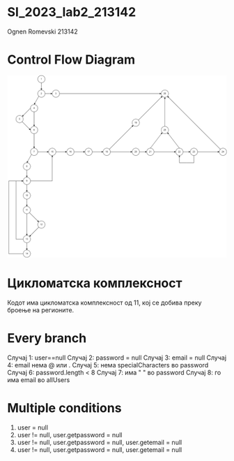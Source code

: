 # SI_2023_lab2_213142

Ognen Romevski 213142

# Control Flow Diagram
![cfg](213142CFG.png)

# Цикломатска комплексност

Кодот има цикломатска комплексност од 11, кој се добива преку броење на регионите.

# Every branch

Случај 1: user==null
Случај 2: password = null
Случај 3: email = null
Случај 4: email нема @ или .
Случај 5: нема specialCharacters во password
Случај 6: password.length < 8
Случај 7: има " " во password
Случај 8: го има email во allUsers

# Multiple conditions

1. user = null
2. user != null, user.getpassword = null
3. user != null, user.getpassword = null, user.getemail = null
4. user != null, user.getpassword = null, user.getemail = null